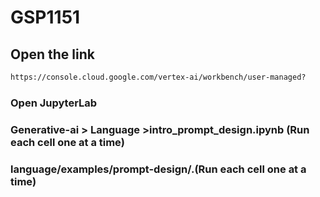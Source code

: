 

# GSP1151
## Open the link
```cmd
https://console.cloud.google.com/vertex-ai/workbench/user-managed?
```
### Open JupyterLab
### Generative-ai > Language >intro_prompt_design.ipynb (Run each cell one at a time)
###  language/examples/prompt-design/.(Run each cell one at a time)  

